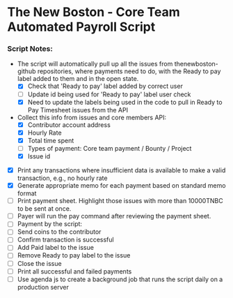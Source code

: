 # The New Boston - Core Team Automated Payroll Script

### Script Notes:
- The script will automatically pull up all the issues from thenewboston-github repositories, where payments need to do, with the Ready to pay label added to them and in the open state.
    - [X] Check that 'Ready to pay' label added by correct user
    - [ ] Update id being used for 'Ready to pay' label user check
    - [X] Need to update the labels being used in the code to pull in Ready to Pay Timesheet issues from the API
- Collect this info from issues and core members API:
    - [x] Contributor account address
    - [x] Hourly Rate
    - [x] Total time spent
    - [ ] Types of payment: Core team payment / Bounty / Project
    - [x] Issue id
- [x] Print any transactions where insufficient data is available to make a valid transaction, e.g., no hourly rate
- [x] Generate appropriate memo for each payment based on standard memo format
- [ ] Print payment sheet. Highlight those issues with more than 10000TNBC to be sent at once.
- [ ] Payer will run the pay command after reviewing the payment sheet.
- [ ] Payment by the script:
- [ ] Send coins to the contributor
- [ ] Confirm transaction is successful
- [ ] Add Paid label to the issue
- [ ] Remove Ready to pay label to the issue
- [ ] Close the issue
- [ ] Print all successful and failed payments
- [ ] Use agenda js to create a background job that runs the script daily on a production server